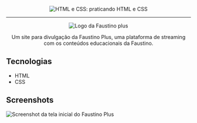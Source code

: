
<p align="center"> <img src="https://imgur.com/BASzVop.png" alt="HTML e CSS: praticando HTML e CSS"> </p>

<hr>

<p align="center"> <img src="https://github.com/MonicaHillman/Faustinoplus/blob/aula04/img/Logo.png?raw=true" alt="Logo da Faustino plus"> </p>
<p align="center">Um site para divulgação da Faustino Plus, uma plataforma de streaming com os conteúdos educacionais da Faustino.</p>

## Tecnologias
* HTML
* CSS

## Screenshots
![Screenshot da tela inicial do Faustino Plus](https://imgur.com/nKUf7MK.png)
